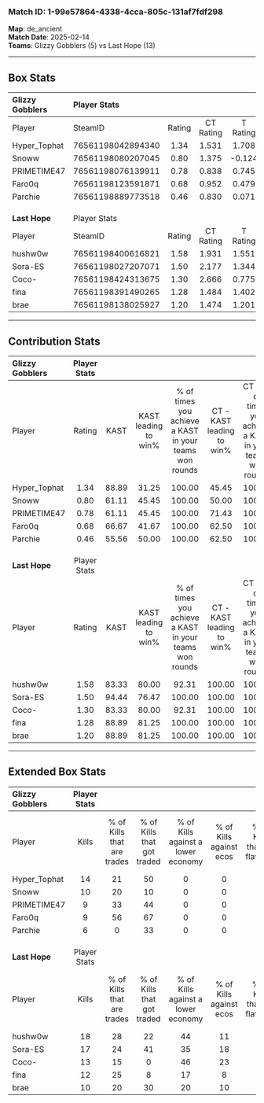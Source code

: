 ### Match ID: 1-99e57864-4338-4cca-805c-131af7fdf298  
**Map**: de_ancient  
**Match Date**: 2025-02-14  
**Teams**: Glizzy Gobblers (5) vs Last Hope (13)  

---  

## Box Stats  

| **Glizzy Gobblers** | Player Stats      |        |           |          |       |       |       |         |        |      |     |
| :- | :- | :-: | :-: | :-: | :-: | :-: | :-: | :-: | :-: | :-: | :-: |
| Player              | SteamID           | Rating | CT Rating | T Rating | KAST  |  ADR  | Kills | Assists | Deaths | K/D  | HS% |
| Hyper_Tophat        | 76561198042894340 |  1.34  |   1.531   |  1.708   | 88.89 | 105.5 |  14   |    6    |   14   | 1.00 | 64  |
| Snoww               | 76561198080207045 |  0.80  |   1.375   |  -0.124  | 61.11 | 49.8  |  10   |    2    |   12   | 0.83 | 20  |
| PRIMETIME47         | 76561198076139911 |  0.78  |   0.838   |  0.745   | 61.11 | 62.6  |   9   |    4    |   13   | 0.69 | 33  |
| Faro0q              | 76561198123591871 |  0.68  |   0.952   |  0.479   | 66.67 | 49.4  |   9   |    2    |   16   | 0.56 | 44  |
| Parchie             | 76561198889773518 |  0.46  |   0.830   |  0.071   | 55.56 | 48.4  |   6   |    4    |   16   | 0.38 | 33  |
|                     |                   |        |           |          |       |       |       |         |        |      |     |
|                     |                   |        |           |          |       |       |       |         |        |      |     |
|                     |                   |        |           |          |       |       |       |         |        |      |     |
| **Last Hope**       | Player Stats      |        |           |          |       |       |       |         |        |      |     |
| Player              | SteamID           | Rating | CT Rating | T Rating | KAST  |  ADR  | Kills | Assists | Deaths | K/D  | HS% |
| hushw0w             | 76561198400616821 |  1.58  |   1.931   |  1.551   | 83.33 | 90.5  |  18   |    4    |   9    | 2.00 | 33  |
| Sora-ES             | 76561198027207071 |  1.50  |   2.177   |  1.344   | 94.44 | 76.2  |  17   |    3    |   11   | 1.55 | 52  |
| Coco-               | 76561198424313675 |  1.30  |   2.666   |  0.775   | 83.33 | 69.4  |  13   |    4    |   8    | 1.63 | 46  |
| fina                | 76561198391490265 |  1.28  |   1.484   |  1.402   | 88.89 | 99.6  |  12   |   11    |   13   | 0.92 | 75  |
| brae                | 76561198138025927 |  1.20  |   1.474   |  1.201   | 88.89 | 66.5  |  10   |    6    |   8    | 1.25 | 50  |
---  

## Contribution Stats  

| **Glizzy Gobblers** | Player Stats |       |                      |                                                        |                           |                                                             |                          |                                                            |
| :- | :-: | :-: | :-: | :-: | :-: | :-: | :-: | :-: |
| Player              |    Rating    | KAST  | KAST leading to win% | % of times you achieve a KAST in your teams won rounds | CT - KAST leading to win% | CT - % of times you achieve a KAST in your teams won rounds | T - KAST leading to win% | T - % of times you achieve a KAST in your teams won rounds |
| Hyper_Tophat        |     1.34     | 88.89 |        31.25         |                         100.00                         |           45.45           |                           100.00                            |           0.00           |                            0.00                            |
| Snoww               |     0.80     | 61.11 |        45.45         |                         100.00                         |           50.00           |                           100.00                            |           0.00           |                            0.00                            |
| PRIMETIME47         |     0.78     | 61.11 |        45.45         |                         100.00                         |           71.43           |                           100.00                            |           0.00           |                            0.00                            |
| Faro0q              |     0.68     | 66.67 |        41.67         |                         100.00                         |           62.50           |                           100.00                            |           0.00           |                            0.00                            |
| Parchie             |     0.46     | 55.56 |        50.00         |                         100.00                         |           62.50           |                           100.00                            |           0.00           |                            0.00                            |
|                     |              |       |                      |                                                        |                           |                                                             |                          |                                                            |
|                     |              |       |                      |                                                        |                           |                                                             |                          |                                                            |
|                     |              |       |                      |                                                        |                           |                                                             |                          |                                                            |
| **Last Hope**       | Player Stats |       |                      |                                                        |                           |                                                             |                          |                                                            |
| Player              |    Rating    | KAST  | KAST leading to win% | % of times you achieve a KAST in your teams won rounds | CT - KAST leading to win% | CT - % of times you achieve a KAST in your teams won rounds | T - KAST leading to win% | T - % of times you achieve a KAST in your teams won rounds |
| hushw0w             |     1.58     | 83.33 |        80.00         |                         92.31                          |          100.00           |                           100.00                            |          66.67           |                           85.71                            |
| Sora-ES             |     1.50     | 94.44 |        76.47         |                         100.00                         |          100.00           |                           100.00                            |          63.64           |                           100.00                           |
| Coco-               |     1.30     | 83.33 |        80.00         |                         92.31                          |          100.00           |                           100.00                            |          66.67           |                           85.71                            |
| fina                |     1.28     | 88.89 |        81.25         |                         100.00                         |          100.00           |                           100.00                            |          70.00           |                           100.00                           |
| brae                |     1.20     | 88.89 |        81.25         |                         100.00                         |          100.00           |                           100.00                            |          70.00           |                           100.00                           |
---  

## Extended Box Stats  

| **Glizzy Gobblers** | Player Stats |                            |                            |                                    |                         |                              |                                 |        |                             |                                     |                          |                               |                            |
| :- | :-: | :-: | :-: | :-: | :-: | :-: | :-: | :-: | :-: | :-: | :-: | :-: | :-: |
| Player              |    Kills     | % of Kills that are trades | % of Kills that got traded | % of Kills against a lower economy | % of Kills against ecos | % of Kills that are flawless | % of Kills that are close duels | Deaths | % of Deaths that get traded | % of Deaths against a lower economy | % of Deaths against ecos | % of Deaths that are flawless | % of Deaths that are close |
| Hyper_Tophat        |      14      |             21             |             50             |                 0                  |            0            |              64              |               14                |   14   |             36              |                  0                  |            0             |              57               |             14             |
| Snoww               |      10      |             20             |             10             |                 0                  |            0            |              90              |                0                |   12   |             17              |                  0                  |            0             |              58               |             8              |
| PRIMETIME47         |      9       |             33             |             44             |                 0                  |            0            |              56              |               22                |   13   |              8              |                  0                  |            0             |              77               |             8              |
| Faro0q              |      9       |             56             |             67             |                 0                  |            0            |              33              |                0                |   16   |             25              |                  0                  |            0             |              69               |             6              |
| Parchie             |      6       |             0              |             33             |                 0                  |            0            |              67              |                0                |   16   |             25              |                  0                  |            0             |              63               |             6              |
|                     |              |                            |                            |                                    |                         |                              |                                 |        |                             |                                     |                          |                               |                            |
|                     |              |                            |                            |                                    |                         |                              |                                 |        |                             |                                     |                          |                               |                            |
|                     |              |                            |                            |                                    |                         |                              |                                 |        |                             |                                     |                          |                               |                            |
| **Last Hope**       | Player Stats |                            |                            |                                    |                         |                              |                                 |        |                             |                                     |                          |                               |                            |
| Player              |    Kills     | % of Kills that are trades | % of Kills that got traded | % of Kills against a lower economy | % of Kills against ecos | % of Kills that are flawless | % of Kills that are close duels | Deaths | % of Deaths that get traded | % of Deaths against a lower economy | % of Deaths against ecos | % of Deaths that are flawless | % of Deaths that are close |
| hushw0w             |      18      |             28             |             22             |                 44                 |           11            |              56              |               17                |   9    |             33              |                 22                  |            11            |              78               |             0              |
| Sora-ES             |      17      |             24             |             41             |                 35                 |           18            |              71              |                0                |   11   |             36              |                 27                  |            0             |              64               |             9              |
| Coco-               |      13      |             15             |             0              |                 46                 |           23            |              85              |                8                |   8    |             38              |                 25                  |            0             |              50               |             13             |
| fina                |      12      |             25             |             8              |                 17                 |            8            |              50              |                0                |   13   |             38              |                 31                  |            0             |              54               |             8              |
| brae                |      10      |             20             |             30             |                 20                 |           10            |              60              |               20                |   8    |             50              |                 25                  |            0             |              63               |             13             |

